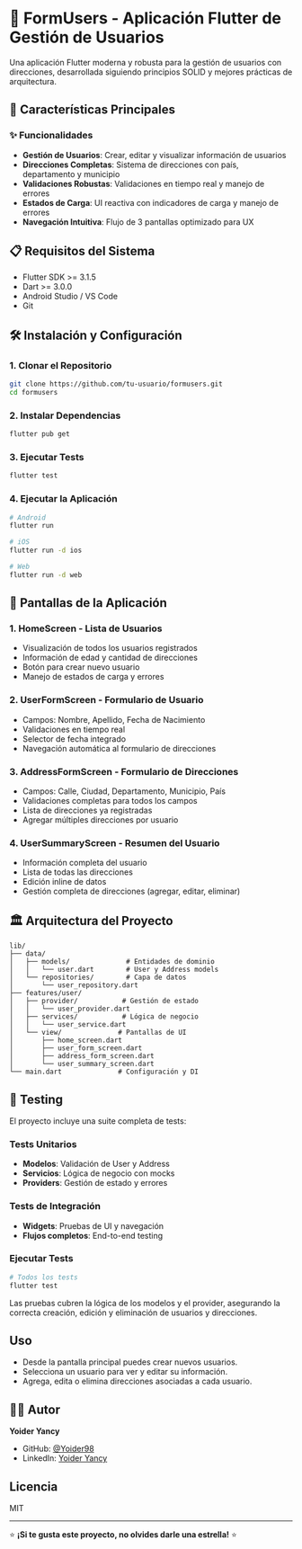 # 📱 FormUsers - Aplicación Flutter de Gestión de Usuarios

Una aplicación Flutter moderna y robusta para la gestión de usuarios con direcciones, desarrollada siguiendo principios SOLID y mejores prácticas de arquitectura.

## 🚀 Características Principales

### ✨ Funcionalidades
- **Gestión de Usuarios**: Crear, editar y visualizar información de usuarios
- **Direcciones Completas**: Sistema de direcciones con país, departamento y municipio
- **Validaciones Robustas**: Validaciones en tiempo real y manejo de errores
- **Estados de Carga**: UI reactiva con indicadores de carga y manejo de errores
- **Navegación Intuitiva**: Flujo de 3 pantallas optimizado para UX


## 📋 Requisitos del Sistema

- Flutter SDK >= 3.1.5
- Dart >= 3.0.0
- Android Studio / VS Code
- Git

## 🛠️ Instalación y Configuración

### 1. Clonar el Repositorio
```bash
git clone https://github.com/tu-usuario/formusers.git
cd formusers
```

### 2. Instalar Dependencias
```bash
flutter pub get
```

### 3. Ejecutar Tests
```bash
flutter test
```

### 4. Ejecutar la Aplicación
```bash
# Android
flutter run

# iOS
flutter run -d ios

# Web
flutter run -d web
```

## 📱 Pantallas de la Aplicación

### 1. **HomeScreen** - Lista de Usuarios
- Visualización de todos los usuarios registrados
- Información de edad y cantidad de direcciones
- Botón para crear nuevo usuario
- Manejo de estados de carga y errores

### 2. **UserFormScreen** - Formulario de Usuario
- Campos: Nombre, Apellido, Fecha de Nacimiento
- Validaciones en tiempo real
- Selector de fecha integrado
- Navegación automática al formulario de direcciones

### 3. **AddressFormScreen** - Formulario de Direcciones
- Campos: Calle, Ciudad, Departamento, Municipio, País
- Validaciones completas para todos los campos
- Lista de direcciones ya registradas
- Agregar múltiples direcciones por usuario

### 4. **UserSummaryScreen** - Resumen del Usuario
- Información completa del usuario
- Lista de todas las direcciones
- Edición inline de datos
- Gestión completa de direcciones (agregar, editar, eliminar)

## 🏛️ Arquitectura del Proyecto

```
lib/
├── data/
│   ├── models/              # Entidades de dominio
│   │   └── user.dart        # User y Address models
│   └── repositories/        # Capa de datos
│       └── user_repository.dart
├── features/user/
│   ├── provider/           # Gestión de estado
│   │   └── user_provider.dart
│   ├── services/           # Lógica de negocio
│   │   └── user_service.dart
│   └── view/              # Pantallas de UI
│       ├── home_screen.dart
│       ├── user_form_screen.dart
│       ├── address_form_screen.dart
│       └── user_summary_screen.dart
└── main.dart              # Configuración y DI
```

## 🧪 Testing

El proyecto incluye una suite completa de tests:

### Tests Unitarios
- **Modelos**: Validación de User y Address
- **Servicios**: Lógica de negocio con mocks
- **Providers**: Gestión de estado y errores

### Tests de Integración
- **Widgets**: Pruebas de UI y navegación
- **Flujos completos**: End-to-end testing

### Ejecutar Tests
```bash
# Todos los tests
flutter test
```

Las pruebas cubren la lógica de los modelos y el provider, asegurando la correcta creación, edición y eliminación de usuarios y direcciones.

## Uso

- Desde la pantalla principal puedes crear nuevos usuarios.
- Selecciona un usuario para ver y editar su información.
- Agrega, edita o elimina direcciones asociadas a cada usuario.

## 👨‍💻 Autor

**Yoider Yancy**
- GitHub: [@Yoider98](https://github.com/Yoider98)
- LinkedIn: [Yoider Yancy](https://www.linkedin.com/in/yoider-j-yancy-acu%C3%B1a/)

## Licencia

MIT

---

⭐ **¡Si te gusta este proyecto, no olvides darle una estrella!** ⭐
